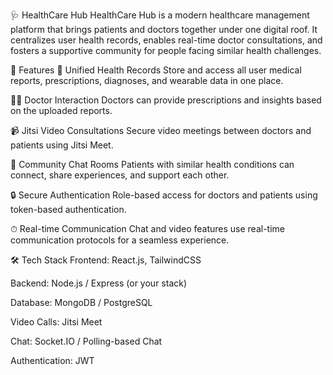 🩺 HealthCare Hub
HealthCare Hub is a modern healthcare management platform that brings patients and doctors together under one digital roof. It centralizes user health records, enables real-time doctor consultations, and fosters a supportive community for people facing similar health challenges.

🚀 Features
📁 Unified Health Records
Store and access all user medical reports, prescriptions, diagnoses, and wearable data in one place.

🧑‍⚕️ Doctor Interaction
Doctors can provide prescriptions and insights based on the uploaded reports.

📹 Jitsi Video Consultations
Secure video meetings between doctors and patients using Jitsi Meet.

💬 Community Chat Rooms
Patients with similar health conditions can connect, share experiences, and support each other.

🔒 Secure Authentication
Role-based access for doctors and patients using token-based authentication.

⏱ Real-time Communication
Chat and video features use real-time communication protocols for a seamless experience.

🛠️ Tech Stack
Frontend: React.js, TailwindCSS

Backend: Node.js / Express (or your stack)

Database: MongoDB / PostgreSQL

Video Calls: Jitsi Meet

Chat: Socket.IO / Polling-based Chat

Authentication: JWT

